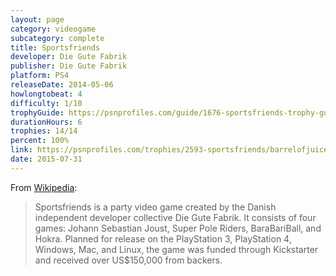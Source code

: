 ```yaml
---
layout: page
category: videogame
subcategory: complete
title: Sportsfriends
developer: Die Gute Fabrik
publisher: Die Gute Fabrik
platform: PS4
releaseDate: 2014-05-06
howlongtobeat: 4
difficulty: 1/10
trophyGuide: https://psnprofiles.com/guide/1676-sportsfriends-trophy-guide
durationHours: 6
trophies: 14/14
percent: 100%
link: https://psnprofiles.com/trophies/2593-sportsfriends/barrelofjuice
date: 2015-07-31
---
```


From [Wikipedia](https://en.wikipedia.org/wiki/Sportsfriends):

> Sportsfriends is a party video game created by the Danish independent developer collective Die Gute Fabrik. It consists of four games: Johann Sebastian Joust, Super Pole Riders, BaraBariBall, and Hokra. Planned for release on the PlayStation 3, PlayStation 4, Windows, Mac, and Linux, the game was funded through Kickstarter and received over US$150,000 from backers.
